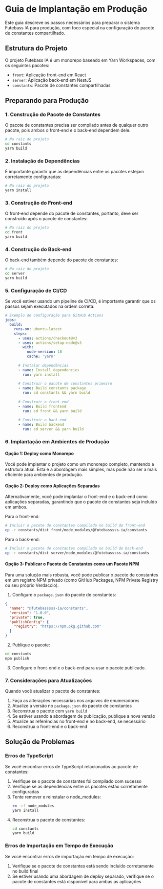 # Guia de Implantação em Produção

Este guia descreve os passos necessários para preparar o sistema Futebass IA para produção, com foco especial na configuração do pacote de constantes compartilhado.

## Estrutura do Projeto

O projeto Futebass IA é um monorepo baseado em Yarn Workspaces, com os seguintes pacotes:

- `front`: Aplicação front-end em React
- `server`: Aplicação back-end em NestJS
- `constants`: Pacote de constantes compartilhadas

## Preparando para Produção

### 1. Construção do Pacote de Constantes

O pacote de constantes precisa ser compilado antes de qualquer outro pacote, pois ambos o front-end e o back-end dependem dele.

```bash
# Na raiz do projeto
cd constants
yarn build
```

### 2. Instalação de Dependências

É importante garantir que as dependências entre os pacotes estejam corretamente configuradas:

```bash
# Na raiz do projeto
yarn install
```

### 3. Construção do Front-end

O front-end depende do pacote de constantes, portanto, deve ser construído após o pacote de constantes:

```bash
# Na raiz do projeto
cd front
yarn build
```

### 4. Construção do Back-end

O back-end também depende do pacote de constantes:

```bash
# Na raiz do projeto
cd server
yarn build
```

### 5. Configuração de CI/CD

Se você estiver usando um pipeline de CI/CD, é importante garantir que os passos sejam executados na ordem correta:

```yaml
# Exemplo de configuração para GitHub Actions
jobs:
  build:
    runs-on: ubuntu-latest
    steps:
      - uses: actions/checkout@v3
      - uses: actions/setup-node@v3
        with:
          node-version: 18
          cache: 'yarn'
      
      # Instalar dependências
      - name: Install dependencies
        run: yarn install
      
      # Construir o pacote de constantes primeiro
      - name: Build constants package
        run: cd constants && yarn build
      
      # Construir o front-end
      - name: Build frontend
        run: cd front && yarn build
        
      # Construir o back-end
      - name: Build backend
        run: cd server && yarn build
```

### 6. Implantação em Ambientes de Produção

#### Opção 1: Deploy como Monorepo

Você pode implantar o projeto como um monorepo completo, mantendo a estrutura atual. Esta é a abordagem mais simples, mas pode não ser a mais eficiente para ambientes de produção.

#### Opção 2: Deploy como Aplicações Separadas

Alternativamente, você pode implantar o front-end e o back-end como aplicações separadas, garantindo que o pacote de constantes seja incluído em ambos.

Para o front-end:
```bash
# Incluir o pacote de constantes compilado no build do front-end
cp -r constants/dist front/node_modules/@futebasssss-ia/constants
```

Para o back-end:
```bash
# Incluir o pacote de constantes compilado no build do back-end
cp -r constants/dist server/node_modules/@futebasssss-ia/constants
```

#### Opção 3: Publicar o Pacote de Constantes como um Pacote NPM

Para uma solução mais robusta, você pode publicar o pacote de constantes em um registro NPM privado (como GitHub Packages, NPM Private Registry ou seu próprio Verdaccio).

1. Configure o `package.json` do pacote de constantes:
```json
{
  "name": "@futebasssss-ia/constants",
  "version": "1.0.0",
  "private": true,
  "publishConfig": {
    "registry": "https://npm.pkg.github.com"
  }
}
```

2. Publique o pacote:
```bash
cd constants
npm publish
```

3. Configure o front-end e o back-end para usar o pacote publicado.

### 7. Considerações para Atualizações

Quando você atualizar o pacote de constantes:

1. Faça as alterações necessárias nos arquivos de enumeradores
2. Atualize a versão no `package.json` do pacote de constantes
3. Reconstrua o pacote com `yarn build`
4. Se estiver usando a abordagem de publicação, publique a nova versão
5. Atualize as referências no front-end e no back-end, se necessário
6. Reconstrua o front-end e o back-end

## Solução de Problemas

### Erros de TypeScript

Se você encontrar erros de TypeScript relacionados ao pacote de constantes:

1. Verifique se o pacote de constantes foi compilado com sucesso
2. Verifique se as dependências entre os pacotes estão corretamente configuradas
3. Tente remover e reinstalar o node_modules:
   ```bash
   rm -rf node_modules
   yarn install
   ```
4. Reconstrua o pacote de constantes:
   ```bash
   cd constants
   yarn build
   ```

### Erros de Importação em Tempo de Execução

Se você encontrar erros de importação em tempo de execução:

1. Verifique se o pacote de constantes está sendo incluído corretamente no build final
2. Se estiver usando uma abordagem de deploy separado, verifique se o pacote de constantes está disponível para ambas as aplicações 
